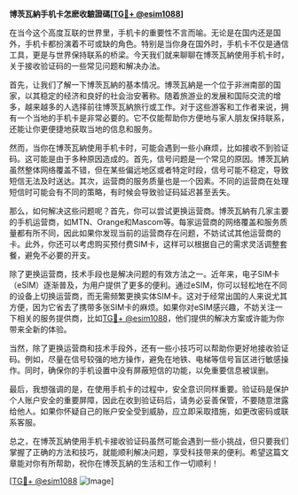 **博茨瓦納手机卡怎麽收驗證碼[[TG💪+ @esim1088](https://t.me/s/esim1088)]**

在当今这个高度互联的世界里，手机卡的重要性不言而喻。无论是在国内还是国外，手机卡都扮演着不可或缺的角色。特别是当你身在国外时，手机卡不仅是通信工具，更是与世界保持联系的桥梁。今天我们就来聊聊在博茨瓦納使用手机卡时，关于接收验证码的一些常见问题和解决办法。

首先，让我们了解一下博茨瓦納的基本情况。博茨瓦納是一个位于非洲南部的国家，以其稳定的经济和良好的社会治安著称。随着旅游业的发展和国际交流的增多，越来越多的人选择前往博茨瓦納旅行或工作。对于这些游客和工作者来说，拥有一个当地的手机卡是非常必要的。它不仅能帮助你方便地与家人朋友保持联系，还能让你更便捷地获取当地的信息和服务。

然而，当你在博茨瓦納使用手机卡时，可能会遇到一些小麻烦，比如接收不到验证码。这可能是由于多种原因造成的。首先，信号问题是一个常见的原因。博茨瓦納虽然整体网络覆盖不错，但在某些偏远地区或者特定时段，信号可能不稳定，导致短信无法及时送达。其次，运营商的服务质量也是一个因素。不同的运营商在处理短信时可能会有不同的策略，有时候会导致验证码延迟甚至丢失。

那么，如何解决这些问题呢？首先，你可以尝试更换运营商。博茨瓦納有几家主要的手机运营商，如MTN、Orange和Mascom等。每家运营商的网络覆盖和服务质量都有所不同，因此如果你发现当前的运营商存在问题，不妨试试其他运营商的卡。此外，你还可以考虑购买预付费SIM卡，这样可以根据自己的需求灵活调整套餐，避免不必要的开支。

除了更换运营商，技术手段也是解决问题的有效方法之一。近年来，电子SIM卡（eSIM）逐渐普及，为用户提供了更多的便利。通过eSIM，你可以轻松地在不同的设备上切换运营商，而无需频繁更换实体SIM卡。这对于经常出国的人来说尤其方便，因为它省去了携带多张SIM卡的麻烦。如果你对eSIM感兴趣，不妨关注一下相关的服务提供商，比如[TG💪+ @esim1088](https://t.me/s/esim1088)，他们提供的解决方案或许能为你带来全新的体验。

当然，除了更换运营商和技术手段外，还有一些小技巧可以帮助你更好地接收验证码。例如，尽量在信号较强的地方操作，避免在地铁、电梯等信号盲区进行敏感操作。同时，确保你的手机设置中没有屏蔽短信的功能，以免重要信息被误删。

最后，我想强调的是，在使用手机卡的过程中，安全意识同样重要。验证码是保护个人账户安全的重要屏障，因此在收到验证码后，请务必妥善保管，不要随意泄露给他人。如果你怀疑自己的账户安全受到威胁，应立即采取措施，如更改密码或联系客服。

总之，在博茨瓦納使用手机卡接收验证码虽然可能会遇到一些小挑战，但只要我们掌握了正确的方法和技巧，就能顺利解决问题，享受科技带来的便利。希望这篇文章能对你有所帮助，祝你在博茨瓦納的生活和工作一切顺利！

[[TG💪+ @esim1088](https://t.me/s/esim1088) ![Image](https://i.postimg.cc/4NQfJmqS/Snipaste-2025-05-13-00-14-12.png)]